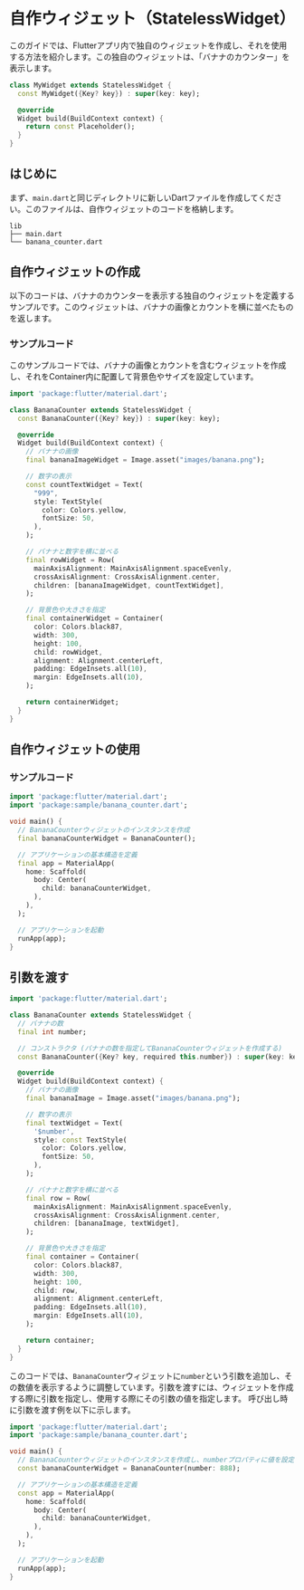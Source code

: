 # 自作ウィジェット（StatelessWidget）

このガイドでは、Flutterアプリ内で独自のウィジェットを作成し、それを使用する方法を紹介します。この独自のウィジェットは、「バナナのカウンター」を表示します。

```dart
class MyWidget extends StatelessWidget {
  const MyWidget({Key? key}) : super(key: key);

  @override
  Widget build(BuildContext context) {
    return const Placeholder();
  }
}
```

## はじめに

まず、`main.dart`と同じディレクトリに新しいDartファイルを作成してください。このファイルは、自作ウィジェットのコードを格納します。

```
lib
├── main.dart
└── banana_counter.dart
```

## 自作ウィジェットの作成

以下のコードは、バナナのカウンターを表示する独自のウィジェットを定義するサンプルです。このウィジェットは、バナナの画像とカウントを横に並べたものを返します。

### サンプルコード

このサンプルコードでは、バナナの画像とカウントを含むウィジェットを作成し、それをContainer内に配置して背景色やサイズを設定しています。

```dart
import 'package:flutter/material.dart';

class BananaCounter extends StatelessWidget {
  const BananaCounter({Key? key}) : super(key: key);

  @override
  Widget build(BuildContext context) {
    // バナナの画像
    final bananaImageWidget = Image.asset("images/banana.png");

    // 数字の表示
    const countTextWidget = Text(
      "999",
      style: TextStyle(
        color: Colors.yellow,
        fontSize: 50,
      ),
    );

    // バナナと数字を横に並べる
    final rowWidget = Row(
      mainAxisAlignment: MainAxisAlignment.spaceEvenly,
      crossAxisAlignment: CrossAxisAlignment.center,
      children: [bananaImageWidget, countTextWidget],
    );

    // 背景色や大きさを指定
    final containerWidget = Container(
      color: Colors.black87,
      width: 300,
      height: 100,
      child: rowWidget,
      alignment: Alignment.centerLeft,
      padding: EdgeInsets.all(10),
      margin: EdgeInsets.all(10),
    );

    return containerWidget;
  }
}
```

## 自作ウィジェットの使用

### サンプルコード
```dart
import 'package:flutter/material.dart';
import 'package:sample/banana_counter.dart';

void main() {
  // BananaCounterウィジェットのインスタンスを作成
  final bananaCounterWidget = BananaCounter();

  // アプリケーションの基本構造を定義
  final app = MaterialApp(
    home: Scaffold(
      body: Center(
        child: bananaCounterWidget,
      ),
    ),
  );

  // アプリケーションを起動
  runApp(app);
}
```

## 引数を渡す

```dart
import 'package:flutter/material.dart';

class BananaCounter extends StatelessWidget {
  // バナナの数
  final int number;

  // コンストラクタ (バナナの数を指定してBananaCounterウィジェットを作成する)
  const BananaCounter({Key? key, required this.number}) : super(key: key);

  @override
  Widget build(BuildContext context) {
    // バナナの画像
    final bananaImage = Image.asset("images/banana.png");

    // 数字の表示
    final textWidget = Text(
      '$number',
      style: const TextStyle(
        color: Colors.yellow,
        fontSize: 50,
      ),
    );

    // バナナと数字を横に並べる
    final row = Row(
      mainAxisAlignment: MainAxisAlignment.spaceEvenly,
      crossAxisAlignment: CrossAxisAlignment.center,
      children: [bananaImage, textWidget],
    );

    // 背景色や大きさを指定
    final container = Container(
      color: Colors.black87,
      width: 300,
      height: 100,
      child: row,
      alignment: Alignment.centerLeft,
      padding: EdgeInsets.all(10),
      margin: EdgeInsets.all(10),
    );

    return container;
  }
}
```

このコードでは、`BananaCounter`ウィジェットに`number`という引数を追加し、その数値を表示するように調整しています。引数を渡すには、ウィジェットを作成する際に引数を指定し、使用する際にその引数の値を指定します。
呼び出し時に引数を渡す例を以下に示します。

```dart
import 'package:flutter/material.dart';
import 'package:sample/banana_counter.dart';

void main() {
  // BananaCounterウィジェットのインスタンスを作成し、numberプロパティに値を設定
  const bananaCounterWidget = BananaCounter(number: 888);

  // アプリケーションの基本構造を定義
  const app = MaterialApp(
    home: Scaffold(
      body: Center(
        child: bananaCounterWidget,
      ),
    ),
  );

  // アプリケーションを起動
  runApp(app);
}
```
